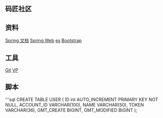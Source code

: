 ## 码匠社区

## 资料
[Spring 文档](https://spring.io/guides)
[Spring Web](https://spring.io/guides/gs/serving-web-content)
[es](https://elasticsearch.cn/explore)
[Bootstrap](https://v3.bootcss.com/getting-started/)




## 工具
[Git](http://git-scm.com/download)
[VP](http://www.visual-paradigm.com)

## 脚本
'''sql
CREATE TABLE USER
(
    ID int AUTO_INCREMENT PRIMARY KEY NOT NULL,
    ACCOUNT_ID VARCHAR(100),
    NAME VARCHAR(50),
    TOKEN VARCHAR(36),
    GMT_CREATE BIGINT,
    GMT_MODIFIED BIGINT
);
